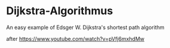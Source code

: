 # Dijkstra-Algorithmus
An easy example of Edsger W. Dijkstra's shortest path algorithm

after https://www.youtube.com/watch?v=pVfj6mxhdMw 
